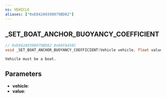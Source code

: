 ```yaml
---
ns: VEHICLE
aliases: ["0xE842A9398079BD82"]
---
```

## _SET_BOAT_ANCHOR_BUOYANCY_COEFFICIENT

```c
// 0xE842A9398079BD82 0x66FA450C
void _SET_BOAT_ANCHOR_BUOYANCY_COEFFICIENT(Vehicle vehicle, float value);
```

```
Vehicle must be a boat.  
```

## Parameters
* **vehicle**: 
* **value**: 

